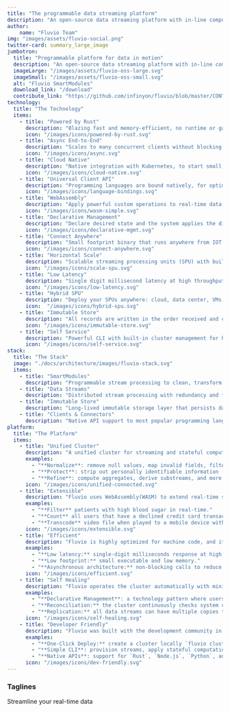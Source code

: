 ```yaml
---
title: "The programmable data streaming platform"
description: "An open-source data streaming platform with in-line computation capabilities. Use SmartModules to upload your custom logic and modify data as it moves over the network."
author:
    name: "Fluvio Team"
img: "images/assets/fluvio-social.png"
twitter-card: summary_large_image
jumbotron:
  title: "Programmable platform for data in motion"
  description: "An open-source data streaming platform with in-line computation capabilities. Apply your [custom programs](/docs/smartmodules/overview) to aggregate, correlate, and transform data records in real-time as they move over the network."
  imageLarge: "/images/assets/fluvio-oss-large.svg"
  imageSmall: "/images/assets/fluvio-oss-small.svg"
  alt: "Fluvio SmartModules"
  download_link: "/download"
  contribute_link: "https://github.com/infinyon/fluvio/blob/master/CONTRIBUTING.md"
technology:
  title: "The Technology"
  items:
    - title: "Powered by Rust"
      description: "Blazing fast and memory-efficient, no runtime or garbage collector."
      icon: "/images/icons/powered-by-rust.svg"
    - title: "Async End-to-End"
      description: "Scales to many concurrent clients without blocking threads."
      icon: "/images/icons/async.svg"
    - title: "Cloud Native"
      description: "Native integration with Kubernetes, to start small and scale on demand."
      icon: "/images/icons/cloud-native.svg"
    - title: "Universal Client API"
      description: "Programming languages are bound natively, for optimal performance."
      icon: "/images/icons/language-bindings.svg"
    - title: "WebAssembly"
      description: "Apply powerful custom operations to real-time data streaming."
      icon: "/images/icons/wasm-simple.svg"
    - title: "Declarative Management"
      description: "Declare desired state and the system applies the difference."
      icon: "/images/icons/declarative-mgmt.svg"
    - title: "Connect Anywhere"
      description: "Small footprint binary that runs anywhere from IOT device to multi-core servers."
      icon: "/images/icons/connect-anywhere.svg"
    - title: "Horizontal Scale"
      description: "Scalable streaming processing units (SPU) with built-in replicas, partitions and failover."
      icon: "/images/icons/scale-spu.svg"
    - title: "Low Latency"
      description: "Single digit millisecond latency at high throughput and consistent variance up to p99."
      icon: "/images/icons/low-latency.svg"
    - title: "Hybrid SPU"
      description: "Deploy your SPUs anywhere: cloud, data center, VMs, desktop, etc."
      icon:  "/images/icons/hybrid-spu.svg"
    - title: "Immutable Store"
      description: "All records are written in the order received and cannot be altered."
      icon: "/images/icons/immutable-store.svg"
    - title: "Self Service"
      description: "Powerful CLI with built-in cluster management for hands free opertions."
      icon: "/images/icons/self-service.svg"  
stack:
  title: "The Stack"
  image: "./docs/architecture/images/fluvio-stack.svg"
  items:
    - title: "SmartModules"
      description: "Programmable stream processing to clean, transform, correlate, and derive insights from data in real-time."
    - title: "Data Streams"
      description: "Distributed stream processing with redundancy and failover to prevent data loss and minimize downtime."
    - title: "Immutable Store"
      description: "Long-lived immutable storage layer that persists data without compromising latency."
    - title: "Clients & Connectors"
      description: "Native API support to most popular programming languages & connector catalog (in preview)."
platform:
  title: "The Platform"
  items:
    - title: "Unified Cluster"
      description: "A unified cluster for streaming and stateful computation minimizes delay, reduces operational complexity, and boosts security. When streaming and stateful computation are combined, it sets the foundation for a new class of real-time streaming use cases unique to Fluvio. For example:"
      examples:
        - "**Normalize**: remove null values, map invalid fields, filter out records, and more." 
        - "**Protect**: strip out personally identifiable information (PII), and encrypt fields." 
        - "**Refine**: compute aggregates, derive substreams, and more."
      icon: "/images/icons/unified-connected.svg"
    - title: "Extensible"
      description: "Fluvio uses WebAssembly(WASM) to extend real-time stateful computation to a countless number of use cases. Custom modules are loaded dynamically and applied to any number of data streams. For example:"
      examples:
        - "**Filter** patients with high blood sugar in real-time."
        - "**Count** all users that have a declined credit card transactions."
        - "**Transcode** video file when played to a mobile device with insufficient network bandwidth."
      icon: "/images/icons/extensible.svg"
    - title: "Efficient"
      description: "Fluvio is highly optimized for machine code, and it does not require a virtual machine or garbage collection. It can scale from IOT devices such as Raspberry Pi to multi-core servers."
      examples:
        - "**Low latency:** single-digit milliseconds response at high throughput and consistent variance."
        - "**Low footprint:** small executable and low memory."
        - "**Asynchronous architecture:** non-blocking calls to reduce latency and scale to a large number of concurrent streams."
      icon: "/images/icons/efficient.svg"    
    - title: "Self Healing"
      description: "Fluvio operates the cluster automatically with minimum human intervention. The platform implements self-healing by combining a variety of technologies:"
      examples:
        - "**Declarative Management**: a technology pattern where users declare intent and the system provisions resources as they become available."
        - "**Reconciliation:** the cluster continuously checks system components and brings them to a stable state."
        - "**Replication:** all data streams can have multiple copies to reduce the possibility of data loss during outages." 
      icon: "/images/icons/self-healing.svg"   
    - title: "Developer Friendly"
      description: "Fluvio was built with the development community in mind. It offers a powerful CLI for operational efficiency and native language bindings for most common programming languages. For example:"
      examples:
        - "**One-Click Deploy:** create a cluster locally `fluvio cluster start` or login to cloud `fluvio cloud login` with one simple command."
        - "**Simple CLI**: provision streams, apply stateful computations, produce, consume and more."
        - "**Native APIs**: support for `Rust`, `Node.js`, `Python`, and `Java` with other languages coming soon." 
      icon: "/images/icons/dev-friendly.svg"
---
```


### Taglines
Streamline your real-time data